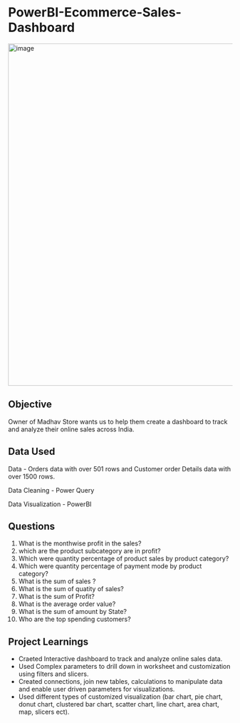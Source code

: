 # PowerBI-Ecommerce-Sales-Dashboard

<img width="1366" height="768" alt="image" src="https://github.com/user-attachments/assets/f98b826f-525d-464d-8a1d-1018eaceb9fe" />

## Objective
Owner of Madhav Store wants us to help them create a dashboard to track and analyze their online sales across India.

## Data Used

Data - Orders data with over 501 rows and Customer order Details data with over 1500 rows.

Data Cleaning - Power Query

Data Visualization - PowerBI

## Questions
1. What is the monthwise profit in the sales?
2. which are the product subcategory are in profit?
3. Which were quantity percentage of product sales by product category?
4. Which were quantity percentage of payment mode by product category?
5. What is the sum of sales ?
6. What is the sum of quatity of sales?
7. What is the sum of Profit?
8. What is the average order value?
9. What is the sum of amount by State?
10. Who are the top spending customers?

## Project Learnings
- Craeted Interactive dashboard to track and analyze online sales data.
- Used Complex parameters to drill down in worksheet and customization using filters and slicers.
- Created connections, join new tables, calculations to manipulate data and enable user driven parameters for visualizations.
- Used different types of customized visualization (bar chart, pie chart, donut chart, clustered bar chart, scatter chart, line chart, area chart, map, slicers ect).



